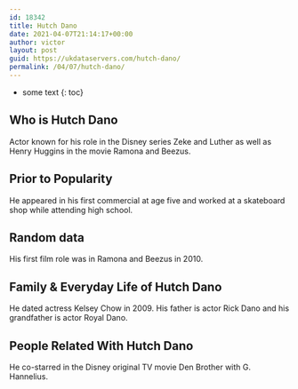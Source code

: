 ```yaml
---
id: 18342
title: Hutch Dano
date: 2021-04-07T21:14:17+00:00
author: victor
layout: post
guid: https://ukdataservers.com/hutch-dano/
permalink: /04/07/hutch-dano/
---
```


* some text
{: toc}


## Who is Hutch Dano



Actor known for his role in the Disney series Zeke and Luther as well as Henry Huggins in the movie Ramona and Beezus.

                
                
                
## Prior to Popularity



He appeared in his first commercial at age five and worked at a skateboard shop while attending high school.

                
                
                
## Random data



His first film role was in Ramona and Beezus in 2010.

                
                
                
## Family & Everyday Life of Hutch Dano



He dated actress Kelsey Chow in 2009. His father is actor Rick Dano and his grandfather is actor Royal Dano.

                
                
                
## People Related With Hutch Dano



He co-starred in the Disney original TV movie Den Brother with G. Hannelius.

                
              
            
          
          
          